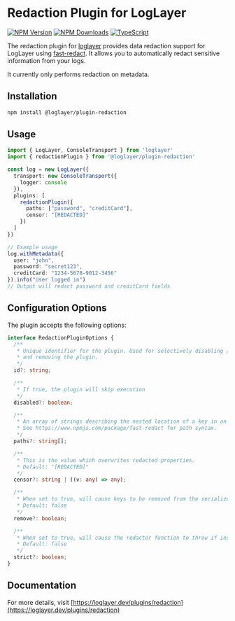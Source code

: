 # Redaction Plugin for LogLayer

[![NPM Version](https://img.shields.io/npm/v/%40loglayer%2Fplugin-redaction)](https://www.npmjs.com/package/@loglayer/plugin-redaction)
[![NPM Downloads](https://img.shields.io/npm/dm/%40loglayer%2Fplugin-redaction)](https://www.npmjs.com/package/@loglayer/plugin-redaction)
[![TypeScript](https://img.shields.io/badge/%3C%2F%3E-TypeScript-%230074c1.svg)](http://www.typescriptlang.org/)

The redaction plugin for [loglayer](https://loglayer.dev) provides data redaction support for LogLayer using [fast-redact](https://www.npmjs.com/package/fast-redact). 
It allows you to automatically redact sensitive information from your logs.

It currently only performs redaction on metadata.

## Installation

```bash
npm install @loglayer/plugin-redaction
```

## Usage

```typescript
import { LogLayer, ConsoleTransport } from 'loglayer'
import { redactionPlugin } from '@loglayer/plugin-redaction'

const log = new LogLayer({
  transport: new ConsoleTransport({
    logger: console
  }),
  plugins: [
    redactionPlugin({
      paths: ["password", "creditCard"],
      censor: "[REDACTED]"
    })
  ]
})

// Example usage
log.withMetadata({ 
  user: "john", 
  password: "secret123",
  creditCard: "1234-5678-9012-3456"
}).info("User logged in")
// Output will redact password and creditCard fields
```

## Configuration Options

The plugin accepts the following options:

```typescript
interface RedactionPluginOptions {
  /**
   * Unique identifier for the plugin. Used for selectively disabling / enabling
   * and removing the plugin.
   */
  id?: string;

  /**
   * If true, the plugin will skip execution
   */
  disabled?: boolean;

  /**
   * An array of strings describing the nested location of a key in an object.
   * See https://www.npmjs.com/package/fast-redact for path syntax.
   */
  paths?: string[];

  /**
   * This is the value which overwrites redacted properties.
   * Default: "[REDACTED]"
   */
  censor?: string | ((v: any) => any);

  /**
   * When set to true, will cause keys to be removed from the serialized output.
   * Default: false
   */
  remove?: boolean;

  /**
   * When set to true, will cause the redactor function to throw if instead of an object it finds a primitive.
   * Default: false
   */
  strict?: boolean;
}
```

## Documentation

For more details, visit [https://loglayer.dev/plugins/redaction](https://loglayer.dev/plugins/redaction)